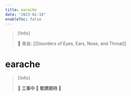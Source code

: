 ```yaml
---
title: earache
date: "2023-01-18"
enableToc: false
---
```


> [!info]
>
> 🌱 來自: [[Disorders of Eyes, Ears, Nose, and Throat]]

# earache

> [!info]
>
> **👷 工事中 🌱 敬請期待 🚧**



